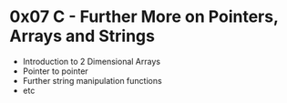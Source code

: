 # 0x07 C - Further More on Pointers, Arrays and Strings

 - Introduction to 2 Dimensional Arrays
 - Pointer to pointer
 - Further string manipulation functions
 - etc

